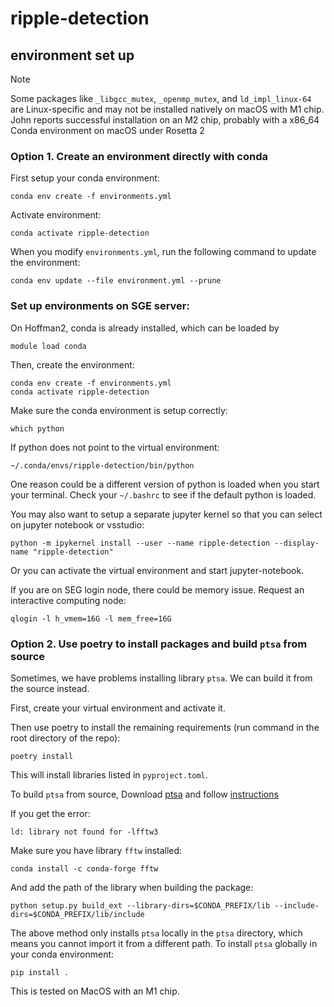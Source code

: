 # ripple-detection

## environment set up

> [!NOTE]
> Some packages like `_libgcc_mutex`, `_openmp_mutex`, and `ld_impl_linux-64` are Linux-specific and may not be installed natively on macOS with M1 chip. John reports successful installation on an M2 chip, probably with a x86_64 Conda environment on macOS under Rosetta 2

### Option 1. Create an environment directly with conda


First setup your conda environment:
```
conda env create -f environments.yml
```

Activate environment:
```
conda activate ripple-detection
```

When you modify `environments.yml`, run the following command to update the environment:
```
conda env update --file environment.yml --prune
```

### Set up environments on SGE server:

On Hoffman2, conda is already installed, which can be loaded by
```
module load conda
```

Then, create the environment:
```
conda env create -f environments.yml
conda activate ripple-detection
```

Make sure the conda environment is setup correctly:
```
which python
```

If python does not point to the virtual environment:
```
~/.conda/envs/ripple-detection/bin/python
```
One reason could be a different version of python is loaded when you start your terminal. Check your `~/.bashrc` to see if the default python is loaded.


You may also want to setup a separate jupyter kernel so that you can select on jupyter notebook or vsstudio:

```
python -m ipykernel install --user --name ripple-detection --display-name "ripple-detection"
```

Or you can activate the virtual environment and start jupyter-notebook.

If you are on SEG login node, there could be memory issue. Request an interactive computing node:

```
qlogin -l h_vmem=16G -l mem_free=16G
```



### Option 2. Use poetry to install packages and build `ptsa` from source

Sometimes, we have problems installing library `ptsa`. We can build it from the source instead.

First, create your virtual environment and activate it.

Then use poetry to install the remaining requirements (run command in the root directory of the repo):
```
poetry install
```
This will install libraries listed in `pyproject.toml`.

To build `ptsa` from source, Download [ptsa](https://github.com/pennmem/ptsa) and follow [instructions](https://github.com/pennmem/ptsa?tab=readme-ov-file#build-from-source)

If you get the error:
```
ld: library not found for -lfftw3
```
Make sure you have library `fftw` installed:

```
conda install -c conda-forge fftw

```
And add the path of the library when building the package:
```
python setup.py build_ext --library-dirs=$CONDA_PREFIX/lib --include-dirs=$CONDA_PREFIX/lib/include
```

The above method only installs `ptsa` locally in the `ptsa` directory, which means you cannot import it from a different path. To install `ptsa` globally in your conda environment:

```
pip install .
```

This is tested on MacOS with an M1 chip.
